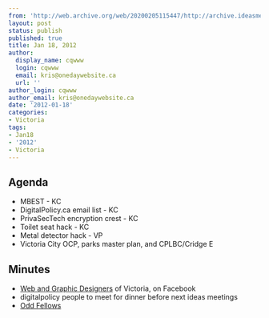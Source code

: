 ```yaml
---
from: 'http://web.archive.org/web/20200205115447/http://archive.ideasmeetings.org/wiki/Jan18,2012'
layout: post
status: publish
published: true
title: Jan 18, 2012
author:
  display_name: cqwww
  login: cqwww
  email: kris@onedaywebsite.ca
  url: ''
author_login: cqwww
author_email: kris@onedaywebsite.ca
date: '2012-01-18'
categories:
- Victoria
tags:
- Jan18
- '2012'
- Victoria
---
```


## Agenda

* MBEST - KC
* DigitalPolicy.ca email list - KC
* PrivaSecTech encryption crest - KC
* Toilet seat hack - KC
* Metal detector hack - VP
* Victoria City OCP, parks master plan, and CPLBC/Cridge E

## Minutes

* [Web and Graphic Designers](https://www.facebook.com/groups/7640916254/) of Victoria, on Facebook
* digitalpolicy people to meet for dinner before next ideas meetings
* [Odd Fellows](http://www.ioofbc.org/)

